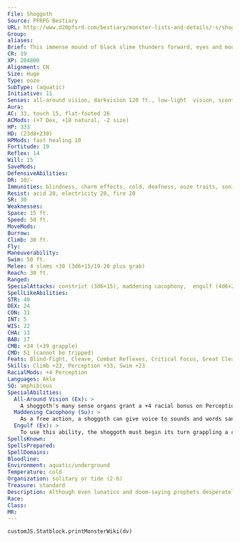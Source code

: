 ```yaml
---
File: Shoggoth
Source: PFRPG Bestiary
URL: http://www.d20pfsrd.com/bestiary/monster-lists-and-details/-s/shoggoth
Group: 
aliases: 
Brief: This immense mound of black slime thunders forward, eyes and mouths and even stranger things forming in its heaving bulk.
CR: 19
XP: 204800
Alignment: CN
Size: Huge
Type: ooze
SubType: (aquatic)
Initiative: 11
Senses: all-around vision, darkvision 120 ft., low-light  vision, scent, tremorsense 60 ft.; Perception +33
Aura: 
AC: 33, touch 15, flat-footed 26
ACMods: (+7 Dex, +18 natural, -2 size)
HP: 333
HD: (23d8+230)
HPMods: fast healing 10
Fortitude: 19
Reflex: 14
Will: 15
SaveMods: 
DefensiveAbilities: 
DR: 10/-
Immunities: blindness, charm effects, cold, deafness, ooze traits, sonic
Resist: acid 20, electricity 20, fire 20
SR: 30
Weaknesses: 
Space: 15 ft.
Speed: 50 ft.
MoveMods: 
Burrow: 
Climb: 30 ft.
Fly: 
Maneuverability: 
Swim: 50 ft.
Melee: 4 slams +30 (3d6+15/19-20 plus grab)
Reach: 30 ft.
Ranged: 
SpecialAttacks: constrict (3d6+15), maddening cacophony,  engulf (4d6+22 bludgeoning damage plus 8d6 acid damage,  AC 19, hp 33), trample (4d8+15, DC 36)
SpellLikeAbilities: 
STR: 40
DEX: 24
CON: 31
INT: 5
WIS: 22
CHA: 13
BAB: 17
CMB: +34 (+39 grapple)
CMD: 51 (cannot be tripped)
Feats: Blind-Fight, Cleave, Combat Reflexes, Critical Focus, Great Cleave, Great Fortitude, Improved Critical (slam), Improved Initiative, Improved Sunder, Iron Will, Power Attack, Staggering Critical
Skills: Climb +23, Perception +33, Swim +23
RacialMods: +4 Perception
Languages: Aklo
SQ: amphibious
SpecialAbilities:
  All-Around Vision (Ex): >
    A shoggoth's many sense organs grant a +4 racial bonus on Perception and immunity to flanking.
  Maddening Cacophony (Su): >
    As a free action, a shoggoth can give voice to sounds and words sane life was not meant to hear. All creatures in a 60-foot radius must make a DC 22 Will save or be confused for 1d6 rounds. Each round a creature is affected it takes 1d6 points of Wisdom damage. A creature that saves cannot be affected by this shoggoth's maddening cacophony for 24 hours. This is a sonic mind-affecting effect. The save DC is Charisma-based.
  Engulf (Ex): >
    To use this ability, the shoggoth must begin its turn grappling a creature or must trample. A shoggoth may attempt to engulf as many creatures as it grapples or tramples in a round. This ability otherwise functions as swallow whole, save that a creature that cuts is way out of a shoggoth leaves no hole in the protoplasmic creature's body.
SpellsKnown: 
SpellsPrepared: 
SpellDomains: 
Bloodline: 
Environment: aquatic/underground
Temperature: cold
Organization: solitary or tide (2-6)
Treasure: standard
Description: Although even lunatics and doom-saying prophets desperately claim the monstrous shoggoth is nothing more than a drug-induced vision or thankfully unreal nightmare, the truth is altogether more dire. The shoggoths exist, although they keep to the deepest of ocean trenches or the most remote of forgotten caverns and ruins, emerging only rarely to spread madness and destruction in their slime-caked wakes.  The first shoggoths were created in eons past, long before the first gods turned their attentions to the Material Plane. Some hold that the aboleths engineered them, while certain strange texts hint of a race even older that engineered the first shoggoths as slaves. Eventually, these dread beasts developed enough intelligence to rebel against their creators, and now they lurk, patient but potent, in the lightless deep.
Race: 
Class: 
MR: 
---
```

```dataviewjs
customJS.Statblock.printMonsterWiki(dv)
```
